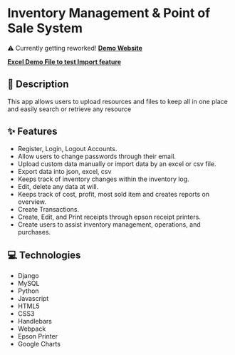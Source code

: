 # Inventory Management & Point of Sale System

⚠️ Currently getting reworked! [**Demo Website**](https://sollvmcdemo.pythonanywhere.com/)

[**Excel Demo File to test Import feature**](https://www.solpadilla.com/templates/bundle/assets/tires.xlsx)

## 📝 Description
This app allows users to upload resources and files to keep all in one place and easily search or retrieve any resource

## ✨ Features
* Register, Login, Logout Accounts.
* Allow users to change passwords through their email.
* Upload custom data manually or import data by an excel or csv file.
* Export data into json, excel, csv
* Keeps track of inventory changes within the inventory log.
* Edit, delete any data at will.
* Keeps track of cost, profit, most sold item and creates reports on overview.
* Create Transactions.
* Create, Edit, and Print receipts through epson receipt printers.
* Create users to assist inventory management, operations, and purchases.


## 💻 Technologies
* Django
* MySQL
* Python
* Javascript
* HTML5
* CSS3
* Handlebars
* Webpack
* Epson Printer
* Google Charts
